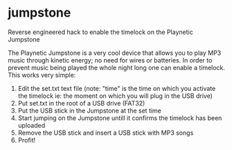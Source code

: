 # jumpstone
Reverse engineered hack to enable the timelock on the Playnetic Jumpstone

The Playnetic Jumpstone is a very cool device that allows you to play MP3 music through kinetic energy; no need for wires or batteries. In order to prevent music being played the whole night long one can enable a timelock. This works very simple:
1. Edit the set.txt text file (note: "time" is the time on which you activate the timelock ie: the moment on which you will plug in the USB drive)
2. Put set.txt in the root of a USB drive (FAT32)
3. Put the USB stick in the Jumpstone at the set time
4. Start jumping on the Jumpstone untill it confirms the timelock has been uploaded
5. Remove the USB stick and insert a USB stick with MP3 songs
6. Profit!
